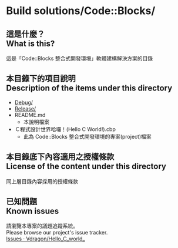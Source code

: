 # Build solutions/Code::Blocks/
## 這是什麼？<br />What is this?
這是「Code::Blocks 整合式開發環境」軟體建構解決方案的目錄

## 本目錄下的項目說明<br />Description of the items under this directory
* [Debug/](Debug/)
* [Release/](Release/)
* README.md
	* 本說明檔案
* Ｃ程式設計世界哈囉！(Hello C World!).cbp
	* 此為 Code::Blocks 整合式開發環境的專案(project)檔案

## 本目錄底下內容適用之授權條款<br />License of the content under this directory
同上層目錄內容採用的授權條款

## 已知問題<br />Known issues
請瀏覽本專案的議題追蹤系統。  
Please browse our project's issue tracker.  
[Issues · Vdragon/Hello_C_world_](https://github.com/Vdragon/Hello_C_world_/issues)